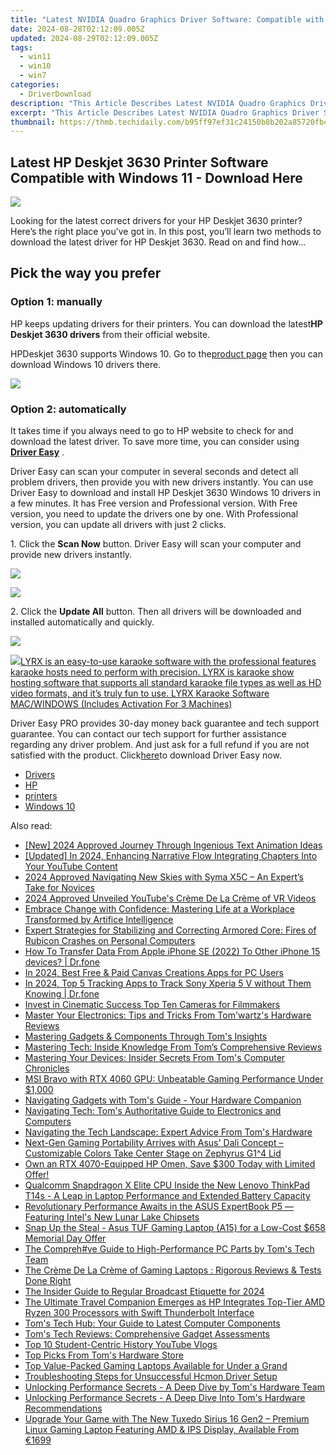 ```yaml
---
title: "Latest NVIDIA Quadro Graphics Driver Software: Compatible with Windows 11 & Featuring DirectFLOW (DCH)"
date: 2024-08-28T02:12:09.005Z
updated: 2024-08-29T02:12:09.005Z
tags:
  - win11
  - win10
  - win7
categories:
  - DriverDownload
description: "This Article Describes Latest NVIDIA Quadro Graphics Driver Software: Compatible with Windows 11 & Featuring DirectFLOW (DCH)"
excerpt: "This Article Describes Latest NVIDIA Quadro Graphics Driver Software: Compatible with Windows 11 & Featuring DirectFLOW (DCH)"
thumbnail: https://thmb.techidaily.com/b95ff97ef31c24150b8b202a85720fb4906b9c98a9f5fb5115fa67b8c7b12e76.jpg
---
```


## Latest HP Deskjet 3630 Printer Software Compatible with Windows 11 - Download Here

![](https://images.drivereasy.com/wp-content/uploads/2016/12/img_5847b6f738209.jpg)

 Looking for the latest correct drivers for your HP Deskjet 3630 printer? Here’s the right place you’ve got in. In this post, you’ll learn two methods to download the latest driver for HP Deskjet 3630\. Read on and find how…

## Pick the way you prefer

### **Option 1: manually**

 HP keeps updating drivers for their printers. You can download the latest**HP Deskjet 3630 drivers** from their official website.
  
 HPDeskjet 3630 supports Windows 10. Go to the[product page](http://support.hp.com/us-en/product/HP-DeskJet-3630-All-in-One-Printer-series/7172306/drivers) then you can download Windows 10 drivers there.

<!-- affiliate ads begin -->
<a href="https://secure.2checkout.com/order/checkout.php?PRODS=3851691&QTY=1&AFFILIATE=108875&CART=1"><img src="http://www.aiseesoft.com/avangate/30p/banner.jpg" border="0"></a>
<!-- affiliate ads end -->
### Option 2: automatically

 It takes time if you always need to go to HP website to check for and download the latest driver. To save more time, you can consider using **[Driver Easy](https://tools.techidaily.com/drivereasy/download/)**  .
  
 Driver Easy can scan your computer in several seconds and detect all problem drivers, then provide you with new drivers instantly. You can use Driver Easy to download and install HP Deskjet 3630 Windows 10 drivers in a few minutes. It has Free version and Professional version. With Free version, you need to update the drivers one by one. With Professional version, you can update all drivers with just 2 clicks.  
  
 1\. Click the **Scan Now** button. Driver Easy will scan your computer and provide new drivers instantly.  

![](https://images.drivereasy.com/wp-content/uploads/2017/04/img_58feda78bc337.png)

<!-- affiliate ads begin -->
<a href="https://shop.mondly.com/affiliate.php?ACCOUNT=ATISTUDI&AFFILIATE=108875&PATH=https%3A%2F%2Fwww.mondly.com%3FAFFILIATE%3D108875%26RESOURCE%3D%2BEducational%2B970x90%2B"><img src="https://secure.avangate.com/images/merchant/69c418c33ec2e1a4267fa9bb77fa1428/educational-970x90.gif" border="0"></a>
<!-- affiliate ads end -->
 2\. Click the **Update All** button. Then all drivers will be downloaded and installed automatically and quickly.  
  
![](https://images.drivereasy.com/wp-content/uploads/2017/04/img_58fee11060ec2.jpg)

<!-- affiliate ads begin -->
<a href="https://shop.pcdj.com/order/checkout.php?PRODS=4698998&QTY=1&AFFILIATE=108875&CART=1"> <img src="https://secure.avangate.com/images/merchant/47f4b6321e9fd8e8f7326a6adc1a7c1e/products/MacBook_Pro_lyrx-withsinger-tv.png" border="0">LYRX is an easy-to-use karaoke software with the professional features karaoke hosts need to perform with precision. LYRX is karaoke show hosting software that supports all standard karaoke file types as well as HD video formats, and it’s truly fun to use. 
LYRX Karaoke Software MAC/WINDOWS (Includes Activation For 3 Machines)</a>
<!-- affiliate ads end -->
Driver Easy PRO provides 30-day money back guarantee and tech support guarantee. You can contact our tech support for further assistance regarding any driver problem. And just ask for a full refund if you are not satisfied with the product. Click[here](https://tools.techidaily.com/drivereasy/download/)to download Driver Easy now.

* [Drivers](https://tools.techidaily.com/drivereasy/download/)
* [HP](https://tools.techidaily.com/drivereasy/download/)
* [printers](https://tools.techidaily.com/drivereasy/download/)
* [Windows 10](https://tools.techidaily.com/drivereasy/download/)

<ins class="adsbygoogle"
     style="display:block"
     data-ad-format="autorelaxed"
     data-ad-client="ca-pub-7571918770474297"
     data-ad-slot="1223367746"></ins>



<ins class="adsbygoogle"
     style="display:block"
     data-ad-client="ca-pub-7571918770474297"
     data-ad-slot="8358498916"
     data-ad-format="auto"
     data-full-width-responsive="true"></ins>

<span class="atpl-alsoreadstyle">Also read:</span>
<div><ul>
<li><a href="https://fox-cloud.techidaily.com/new-2024-approved-journey-through-ingenious-text-animation-ideas/"><u>[New] 2024 Approved  Journey Through Ingenious Text Animation Ideas</u></a></li>
<li><a href="https://facebook-video-share.techidaily.com/updated-in-2024-enhancing-narrative-flow-integrating-chapters-into-your-youtube-content/"><u>[Updated] In 2024, Enhancing Narrative Flow  Integrating Chapters Into Your YouTube Content</u></a></li>
<li><a href="https://extra-support.techidaily.com/2024-approved-navigating-new-skies-with-syma-x5c-an-experts-take-for-novices/"><u>2024 Approved  Navigating New Skies with Syma X5C – An Expert’s Take for Novices</u></a></li>
<li><a href="https://youtube-help.techidaily.com/2024-approved-unveiled-youtubes-creme-de-la-creme-of-vr-videos/"><u>2024 Approved  Unveiled  YouTube's Crème De La Crème of VR Videos</u></a></li>
<li><a href="https://tech-revival.techidaily.com/embrace-change-with-confidence-mastering-life-at-a-workplace-transformed-by-artifice-intelligence/"><u>Embrace Change with Confidence: Mastering Life at a Workplace Transformed by Artifice Intelligence</u></a></li>
<li><a href="https://win-answers.techidaily.com/expert-strategies-for-stabilizing-and-correcting-armored-core-fires-of-rubicon-crashes-on-personal-computers/"><u>Expert Strategies for Stabilizing and Correcting Armored Core: Fires of Rubicon Crashes on Personal Computers</u></a></li>
<li><a href="https://techidaily.com/how-to-transfer-data-from-apple-iphone-se-2022-to-other-iphone-15-devices-drfone-by-drfone-transfer-data-from-ios-transfer-data-from-ios/"><u>How To Transfer Data From Apple iPhone SE (2022) To Other iPhone 15 devices? | Dr.fone</u></a></li>
<li><a href="https://extra-information.techidaily.com/in-2024-best-free-and-paid-canvas-creations-apps-for-pc-users/"><u>In 2024, Best Free & Paid Canvas Creations Apps for PC Users</u></a></li>
<li><a href="https://android-location-track.techidaily.com/in-2024-top-5-tracking-apps-to-track-sony-xperia-5-v-without-them-knowing-drfone-by-drfone-virtual-android/"><u>In 2024, Top 5 Tracking Apps to Track Sony Xperia 5 V without Them Knowing | Dr.fone</u></a></li>
<li><a href="https://extra-hints.techidaily.com/invest-in-cinematic-success-top-ten-cameras-for-filmmakers/"><u>Invest in Cinematic Success  Top Ten Cameras for Filmmakers</u></a></li>
<li><a href="https://hardware-updates.techidaily.com/master-your-electronics-tips-and-tricks-from-tomwartzs-hardware-reviews/"><u>Master Your Electronics: Tips and Tricks From Tom'wartz's Hardware Reviews</u></a></li>
<li><a href="https://hardware-updates.techidaily.com/mastering-gadgets-and-components-through-toms-insights/"><u>Mastering Gadgets & Components Through Tom's Insights</u></a></li>
<li><a href="https://hardware-updates.techidaily.com/mastering-tech-inside-knowledge-from-toms-comprehensive-reviews/"><u>Mastering Tech: Inside Knowledge From Tom’s Comprehensive Reviews</u></a></li>
<li><a href="https://hardware-updates.techidaily.com/mastering-your-devices-insider-secrets-from-toms-computer-chronicles/"><u>Mastering Your Devices: Insider Secrets From Tom's Computer Chronicles</u></a></li>
<li><a href="https://hardware-updates.techidaily.com/msi-bravo-with-rtx-4060-gpu-unbeatable-gaming-performance-under-1000/"><u>MSI Bravo with RTX 4060 GPU: Unbeatable Gaming Performance Under $1,000</u></a></li>
<li><a href="https://hardware-updates.techidaily.com/navigating-gadgets-with-toms-guide-your-hardware-companion/"><u>Navigating Gadgets with Tom's Guide - Your Hardware Companion</u></a></li>
<li><a href="https://hardware-updates.techidaily.com/navigating-tech-toms-authoritative-guide-to-electronics-and-computers/"><u>Navigating Tech: Tom's Authoritative Guide to Electronics and Computers</u></a></li>
<li><a href="https://hardware-updates.techidaily.com/navigating-the-tech-landscape-expert-advice-from-toms-hardware/"><u>Navigating the Tech Landscape: Expert Advice From Tom's Hardware</u></a></li>
<li><a href="https://hardware-updates.techidaily.com/next-gen-gaming-portability-arrives-with-asus-dali-concept-customizable-colors-take-center-stage-on-zephyrus-g14-lid/"><u>Next-Gen Gaming Portability Arrives with Asus' Dali Concept – Customizable Colors Take Center Stage on Zephyrus G1^4 Lid</u></a></li>
<li><a href="https://hardware-updates.techidaily.com/1723862671752-own-an-rtx-4070-equipped-hp-omen-save-300-today-with-limited-offer/"><u>Own an RTX 4070-Equipped HP Omen, Save $300 Today with Limited Offer!</u></a></li>
<li><a href="https://hardware-updates.techidaily.com/qualcomm-snapdragon-x-elite-cpu-inside-the-new-lenovo-thinkpad-t14s-a-leap-in-laptop-performance-and-extended-battery-capacity/"><u>Qualcomm Snapdragon X Elite CPU Inside the New Lenovo ThinkPad T14s - A Leap in Laptop Performance and Extended Battery Capacity</u></a></li>
<li><a href="https://hardware-updates.techidaily.com/revolutionary-performance-awaits-in-the-asus-expertbook-p5-featuring-intels-new-lunar-lake-chipsets/"><u>Revolutionary Performance Awaits in the ASUS ExpertBook P5 — Featuring Intel's New Lunar Lake Chipsets</u></a></li>
<li><a href="https://hardware-updates.techidaily.com/snap-up-the-steal-asus-tuf-gaming-laptop-a15-for-a-low-cost-658-memorial-day-offer/"><u>Snap Up the Steal - Asus TUF Gaming Laptop (A15) for a Low-Cost $658 Memorial Day Offer</u></a></li>
<li><a href="https://hardware-updates.techidaily.com/the-comprehve-guide-to-high-performance-pc-parts-by-toms-tech-team/"><u>The Compreh#ve Guide to High-Performance PC Parts by Tom's Tech Team</u></a></li>
<li><a href="https://hardware-updates.techidaily.com/the-creme-de-la-creme-of-gaming-laptops-rigorous-reviews-and-tests-done-right/"><u>The Crème De La Crème of Gaming Laptops : Rigorous Reviews & Tests Done Right</u></a></li>
<li><a href="https://facebook-record-videos.techidaily.com/the-insider-guide-to-regular-broadcast-etiquette-for-2024/"><u>The Insider Guide to Regular Broadcast Etiquette for 2024</u></a></li>
<li><a href="https://hardware-updates.techidaily.com/the-ultimate-travel-companion-emerges-as-hp-integrates-top-tier-amd-ryzen-300-processors-with-swift-thunderbolt-interface/"><u>The Ultimate Travel Companion Emerges as HP Integrates Top-Tier AMD Ryzen 300 Processors with Swift Thunderbolt Interface</u></a></li>
<li><a href="https://hardware-updates.techidaily.com/toms-tech-hub-your-guide-to-latest-computer-components/"><u>Tom's Tech Hub: Your Guide to Latest Computer Components</u></a></li>
<li><a href="https://hardware-updates.techidaily.com/toms-tech-reviews-comprehensive-gadget-assessments/"><u>Tom's Tech Reviews: Comprehensive Gadget Assessments</u></a></li>
<li><a href="https://youtube-tips.techidaily.com/0-student-centric-history-youtube-vlogs/"><u>Top 10 Student-Centric History YouTube Vlogs</u></a></li>
<li><a href="https://hardware-updates.techidaily.com/top-picks-from-toms-hardware-store/"><u>Top Picks From Tom's Hardware Store</u></a></li>
<li><a href="https://hardware-updates.techidaily.com/top-value-packed-gaming-laptops-available-for-under-a-grand/"><u>Top Value-Packed Gaming Laptops Available for Under a Grand</u></a></li>
<li><a href="https://driver-error.techidaily.com/troubleshooting-steps-for-unsuccessful-hcmon-driver-setup/"><u>Troubleshooting Steps for Unsuccessful Hcmon Driver Setup</u></a></li>
<li><a href="https://hardware-updates.techidaily.com/unlocking-performance-secrets-a-deep-dive-by-toms-hardware-team/"><u>Unlocking Performance Secrets - A Deep Dive by Tom's Hardware Team</u></a></li>
<li><a href="https://hardware-updates.techidaily.com/unlocking-performance-secrets-a-deep-dive-into-toms-hardware-recommendations/"><u>Unlocking Performance Secrets - A Deep Dive Into Tom's Hardware Recommendations</u></a></li>
<li><a href="https://hardware-updates.techidaily.com/upgrade-your-game-with-the-new-tuxedo-sirius-16-gen2-premium-linux-gaming-laptop-featuring-amd-and-ips-display-available-from-1699/"><u>Upgrade Your Game with The New Tuxedo Sirius 16 Gen2 – Premium Linux Gaming Laptop Featuring AMD & IPS Display, Available From €1699</u></a></li>
</ul></div>
